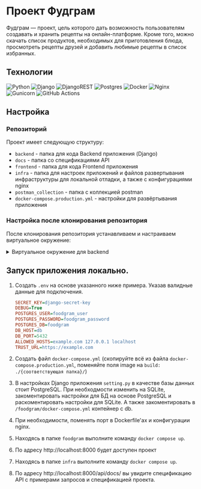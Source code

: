 # Проект Фудграм
Фудграм — проект, цель которого дать возможность пользователям создавать и хранить рецепты на онлайн-платформе. Кроме того, можно скачать список продуктов, необходимых для приготовления блюда, просмотреть рецепты друзей и добавить любимые рецепты в список избранных.

## Технологии

![Python](https://img.shields.io/badge/python-3670A0?style=for-the-badge&logo=python&logoColor=ffdd54)
![Django](https://img.shields.io/badge/django-%23092E20.svg?style=for-the-badge&logo=django&logoColor=white)
![DjangoREST](https://img.shields.io/badge/DJANGO-REST-ff1709?style=for-the-badge&logo=django&logoColor=white&color=ff1709&labelColor=gray)
![Postgres](https://img.shields.io/badge/postgres-%23316192.svg?style=for-the-badge&logo=postgresql&logoColor=white)
![Docker](https://img.shields.io/badge/docker-%230db7ed.svg?style=for-the-badge&logo=docker&logoColor=white)
![Nginx](https://img.shields.io/badge/nginx-%23009639.svg?style=for-the-badge&logo=nginx&logoColor=white)
![Gunicorn](https://img.shields.io/badge/gunicorn-%298729.svg?style=for-the-badge&logo=gunicorn&logoColor=white)
![GitHub Actions](https://img.shields.io/badge/github%20actions-%232671E5.svg?style=for-the-badge&logo=githubactions&logoColor=white)

## Настройка
### Репозиторий

Проект имеет следующую структуру:
- `backend` - папка для кода Backend приложения (Django)
- `docs` - папка со спецификациями API
- `frontend` - папка для кода Frontend приложения
- `infra` - папка для настроек приложений и файлов развертывания инфраструктуры для локальной отладки, а также с конфигурациями nginx
- `postman_collection` - папка с коллекцией postman
- `docker-compose.production.yml` - настройки для развёртывания приложения

### Настройка после клонирования репозитория


После клонирования репозитория устанавливаем и настраиваем виртуальное окружение:

<details>
<summary>
Виртуальное окружение для backend
</summary>

1. Переходим в папку `/backend/foodgram_backend`
2. Устанавливаем и активируем виртуальное окружение
    - Для linux/mac:
      ```shell
      python3.11 -m venv venv
      source .venv/bin/activate
      ```
    - Для Windows:
      ```shell
      python -m venv venv
      source venv\Scripts\activate
      ```
    В начале командной строки должно появиться название виртуальног окружения `(venv)`
3. Устанавливаем зависимости
    ```shell
    pip install -r requirements.txt
    ```
</details>

## Запуск приложения локально.


1. Создать `.env` на основе указанного ниже примера. Указав валидные данные для подключения.

      ```ini
      SECRET_KEY=django-secret-key
      DEBUG=True
      POSTGRES_USER=foodgram_user
      POSTGRES_PASSWORD=foodgram_password
      POSTGRES_DB=foodgram
      DB_HOST=db
      DB_PORT=5432
      ALLOWED_HOSTS=example.com 127.0.0.1 localhost
      TRUST_URL=https://example.com

      ```
2. Создать файл `docker-compose.yml` (скопируйте всё из файла `docker-compose.production.yml`, поменяйте поля image на `build: ./{соответствующая папка}/`)
3. В настройках Django приложения `setting.py` в качестве базы данных стоит PostgreSQL. При необходмости изменить на SQLite, закоментировать настройки для БД на основе PostgreSQL и раскоментировать настройки для SQLite. А также закоментировать в `/foodgram/docker-compose.yml` контейнер с db.
4. При необходимости, поменять порт в Dockerfile'ах и конфигурации nginx.
5. Находясь в папке `foodgram` выполните команду `docker compose up`.
6. По адресу http://localhost:8000 будет доступен проект
7. Находясь в папке `infra` выполните команду `docker compose up`.
8. По адресу http://localhost:8000/api/docs/ вы увидите спецификацию API с примерами запросов и спецификацией проекта.

